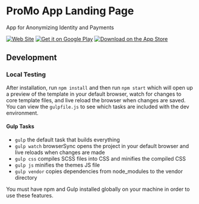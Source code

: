 # ProMo App Landing Page

App for Anonymizing Identity and Payments


[![Web Site](https://img.shields.io/badge/web-site-red.svg)](https://www.pxy.yagnyam.in)
[![Get it on Google Play](https://img.shields.io/badge/android-app-green.svg)](https://play.google.com/store/apps/details?id=in.yagnyam.proxy)
[![Download on the App Store](https://img.shields.io/badge/ios-app-blue.svg)](https://apps.apple.com/us/app/programmable-money/id1471332801)



## Development

### Local Testing

After installation, run `npm install` and then run `npm start` which will open up a preview of the template in your default browser, watch for changes to core template files, and live reload the browser when changes are saved. You can view the `gulpfile.js` to see which tasks are included with the dev environment.

#### Gulp Tasks

- `gulp` the default task that builds everything
- `gulp watch` browserSync opens the project in your default browser and live reloads when changes are made
- `gulp css` compiles SCSS files into CSS and minifies the compiled CSS
- `gulp js` minifies the themes JS file
- `gulp vendor` copies dependencies from node_modules to the vendor directory

You must have npm and Gulp installed globally on your machine in order to use these features.

